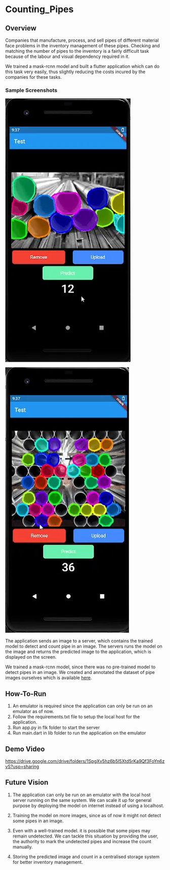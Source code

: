# Counting_Pipes

## Overview

Companies that manufacture, process, and sell pipes of different material face problems in the inventory management of these pipes. Checking and matching the number of pipes to the inventory is a fairly difficult task because of the labour and visual dependency required in it.

We trained a mask-rcnn model and built a flutter application which can do this task very easily, thus slightly reducing the costs incured by the companies for these tasks.

### Sample Screenshots
![Alt text](Images/img1.png?raw=true "Prediction1")

![Alt text](Images/img2.png?raw=true "Prediction2")

The application sends an image to a server, which contains the trained model to detect and count pipe in an image. The servers runs the model on the image and returns the predicted image to the application, which is displayed on the screen.

We trained a mask-rcnn model, since there was no pre-trained model to detect pipes in an image. We created and annotated the dataset of pipe images ourselves which is available [here](kaggle.com/vijayshankar756/pipedataset).

## How-To-Run

1) An emulator is required since the application can only be run on an emulator as of now.
2) Follow the requirements.txt file to setup the local host for the application.
3) Run app.py in flk folder to start the server
4) Run main.dart in lib folder to run the application on the emulator

## Demo Video

https://drive.google.com/drive/folders/1SpgXv5hz6b5I5Xtd5rKa9Qf3FoYn6zvS?usp=sharing

## Future Vision

1) The application can only be run on an emulator with the local host server running on the same system. We can scale it up for general purpose by deploying the model on internet instead of using a localhost.

2) Training the model on more images, since as of now it might not detect some pipes in an image.

3) Even with a well-trained model. it is possible that some pipes may remain undetected. We can tackle this situation by providing the user, the authority to mark the undetected pipes and increase the count manually.

4) Storing the predicted image and count in a centralised storage system for better inventory management.
